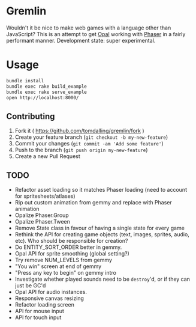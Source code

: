 # Gremlin

Wouldn't it be nice to make web games with a language other than JavaScript?
This is an attempt to get [Opal][] working with [Phaser][] in a fairly
performant manner. Development state: super experimental.

# Usage

```sh
bundle install
bundle exec rake build_example
bundle exec rake serve_example
open http://localhost:8000/
```

## Contributing

1. Fork it ( https://github.com/tomdalling/gremlin/fork )
2. Create your feature branch (`git checkout -b my-new-feature`)
3. Commit your changes (`git commit -am 'Add some feature'`)
4. Push to the branch (`git push origin my-new-feature`)
5. Create a new Pull Request

[Opal]: http://opalrb.org/
[Phaser]: http://phaser.io/

## TODO

 - Refactor asset loading so it matches Phaser loading (need to account for
   spritesheets/atlases)
 - Rip out custom animation from gemmy and replace with Phaser animation
 - Opalize Phaser.Group
 - Opalize Phaser.Tween
 - Remove State class in favour of having a single state for every game
 - Rethink the API for creating game objects (text, images, sprites, audio, etc).
   Who should be responsible for creation?
 - Do ENTITY_SORT_ORDER better in gemmy.
 - Opal API for sprite smoothing (global setting?)
 - Try remove NUM_LEVELS from gemmy
 - "You win" screen at end of gemmy
 - "Press any key to begin" on gemmy intro
 - Investigate whether played sounds need to be `destroy`'d, or if they can just be GC'd
 - Opal API for audio instances.
 - Responsive canvas resizing
 - Refactor loading screen
 - API for mouse input
 - API for touch input
